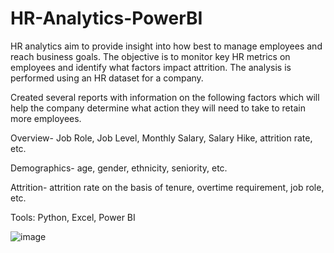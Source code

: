 # HR-Analytics-PowerBI

HR analytics aim to provide insight into how best to manage employees and reach business goals. The objective is to monitor key HR metrics on employees and identify what factors impact attrition. The analysis is performed using an HR dataset for a company.

Created several reports with information on the following factors which will help the company determine what action they will need to take to retain more employees.

Overview- Job Role, Job Level, Monthly Salary, Salary Hike, attrition rate, etc.

Demographics- age, gender, ethnicity, seniority, etc.

Attrition- attrition rate on the basis of tenure, overtime requirement, job role, etc.

Tools: Python, Excel, Power BI

![image](https://github.com/NandishBhagat/HR-Analytics-PowerBI/assets/89943704/c1babfe3-d1ae-491c-8547-e7c2fe28bb5a)
